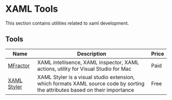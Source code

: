 # XAML Tools

This section contains utilities related to xaml development.

## Tools

Name | Description | Price
---- | ----------- | -----
[MFractor](https://www.mfractor.com/) | XAML intellisence, XAML inspector, XAML actions, utility for Visual Studio for Mac | Paid
[XAML Styler](https://marketplace.visualstudio.com/items?itemName=TeamXavalon.XAMLStyler) | XAML Styler is a visual studio extension, which formats XAML source code by sorting the attributes based on their importance | Free